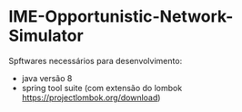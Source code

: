 # IME-Opportunistic-Network-Simulator

Spftwares necessários para desenvolvimento:
- java versão 8
- spring tool suite (com extensão do lombok https://projectlombok.org/download) 
